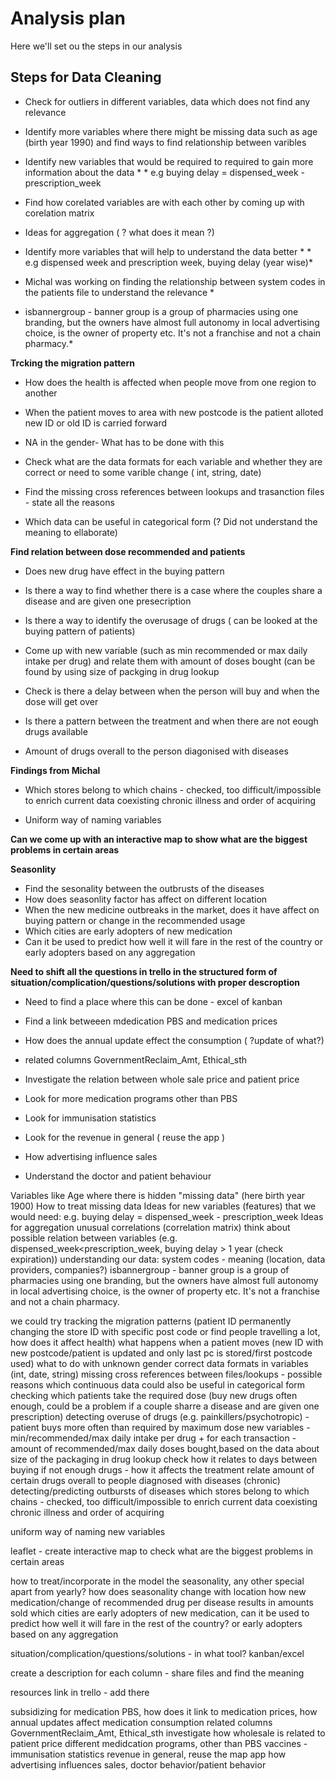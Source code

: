 # Analysis plan
Here we'll set ou the steps in our analysis

## Steps for Data Cleaning
* Check for outliers in different variables, data which does not find any relevance  

* Identify more variables where there might be missing data such as age (birth year 1990) and find ways to find relationship between varibles  

* Identify new variables that would be required to required to gain more information about the data * * e.g buying delay = dispensed_week - prescription_week 

* Find how corelated variables are with each other by coming up with corelation matrix 

* Ideas for aggregation ( ? what does it mean ?) 

*  Identify more variables that will help to  understand the data better * * e.g dispensed week and prescription week, buying delay (year wise)*

* Michal was working on finding the relationship between system codes in the patients file to understand the relevance *  

* isbannergroup - banner group is a group of pharmacies using one branding, but the owners have almost full autonomy in local advertising choice, is the owner of property etc. It's not a franchise and not a chain pharmacy.*

**Trcking the migration pattern**
* How does the health is affected when people move from one region to another 
* When the patient moves to area with new postcode is the patient alloted new ID or old ID is carried forward 


* NA in the gender- What has to be done with this 

* Check what are the data formats for each variable and whether they are correct or need to some varible change ( int, string, date)

* Find the missing cross references between lookups and trasanction files - state all the reasons 

* Which data can be useful in categorical form (? Did not understand the meaning to ellaborate)

**Find relation between dose recommended and patients**
* Does new drug have effect in the buying pattern
* Is there a way to find whether there is a case where the couples share a disease and are given one presecription
* Is there a way to identify the overusage of drugs ( can be looked at the buying pattern of patients)
* Come up with new variable (such as min recommended or max daily intake per drug) and relate them with amount of doses bought (can be found by using size of packging in drug lookup 
* Check is there a delay between when the person will buy and when the dose will get over 

* Is there a pattern between the treatment and when there are not eough drugs available 

* Amount of drugs overall to the person diagonised with diseases 



**Findings from Michal**
* Which stores belong to which chains - checked, too difficult/impossible to enrich current data coexisting chronic illness and order of acquiring

* Uniform way of naming variables

**Can we come up with an interactive map to show what are the biggest problems in certain areas**

**Seasonlity**
* Find the sesonality between the outbrusts of the diseases 
* How does seasonlity factor has affect on different location 
* When the new medicine outbreaks in the market, does it have affect on buying pattern or change in the recommended usage 
* Which cities are early adopters of new medication
* Can it be used to predict how well it will fare in the rest of the country or early adopters based on any aggregation

**Need to shift all the questions in trello in the structured form of situation/complication/questions/solutions with proper descroption** 
* Need to find a place where this can be done - excel of kanban


* Find a link betweeen mdedication PBS and medication prices
* How does the annual update effect the consumption ( ?update of what?)
* related columns GovernmentReclaim_Amt, Ethical_sth
* Investigate the relation between whole sale price and patient price 
* Look for more medication programs other than PBS
* Look for immunisation statistics 
* Look for the revenue in general ( reuse the app )
* How advertising influence sales 
* Understand the doctor and patient behaviour 



Variables like Age where there is hidden "missing data" (here birth year 1900)
How to treat missing data 
Ideas for new variables (features) that we would need:
e.g. buying delay = dispensed_week - prescription_week
Ideas for aggregation
unusual correlations (correlation matrix)
think about possible relation between variables (e.g. dispensed_week<prescription_week, buying delay > 1 year (check expiration))
understanding our data:
system codes - meaning (location, data providers, companies?)
isbannergroup - banner group is a group of pharmacies using one branding, but the owners have almost full autonomy in local advertising choice, is the owner of property etc. It's not a franchise and not a chain pharmacy.

we could try tracking the migration patterns (patient ID permanently changing the store ID with specific post code or find people
travelling a lot, how does it affect health)
what happens when a patient moves (new ID with new postcode/patient is updated and only last pc is stored/first postcode used)
what to do with unknown gender
correct data formats in variables (int, date, string)
missing cross references between files/lookups - possible reasons
which continuous data could also be useful in categorical form
checking which patients take the required dose (buy new drugs often enough, could be a problem if a couple sharre a disease and are
given one prescription)
detecting overuse of drugs (e.g. painkillers/psychotropic) - patient buys more often than required by maximum dose
new variables - min/recommended/max daily intake per drug + 
for each transaction - amount of recommended/max daily doses bought,based on the data about size of the packaging in drug lookup
check how it relates to days between buying
if not enough drugs - how it affects the treatment
relate amount of certain drugs overall to people diagnosed with diseases (chronic)
detecting/predicting outbursts of diseases
which stores belong to which chains - checked, too difficult/impossible to enrich current data
coexisting chronic illness and order of acquiring



uniform way of naming new variables

leaflet - create interactive map to check what are the biggest problems in certain areas

how to treat/incorporate in the model the seasonality, any other special apart from yearly?
how does seasonality change with location
how new medication/change of recommended drug per disease results in amounts sold
which cities are early adopters of new medication, can it be used to predict how well it will fare in the rest of the country?
or early adopters based on any aggregation

situation/complication/questions/solutions - in what tool? kanban/excel

create a description for each column - share files and find the meaning

resources link in trello - add there

subsidizing for medication PBS, how does it link to medication prices, how annual updates affect medication consumption
related columns GovernmentReclaim_Amt, Ethical_sth
investigate how wholesale is related to patient price
different medidcation programs, other than PBS
vaccines - immunisation statistics
revenue in general, reuse the map app
how advertising influences sales, doctor behavior/patient behavior
